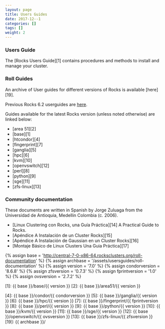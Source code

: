 ```yaml
---
layout: page
title: Users Guides
date: 2017-12--1 
categories: []
tags: []
weight: 2
---
```



### Users Guide

The [Rocks Users Guide][1] contains procedures and methods to install and manage your cluster.

### Roll Guides

An archive of User guides for different versions of Rocks is available [here][19].

Previous Rocks 6.2 userguides are [here][3].

Guides available for the latest Rocks version (unless noted otherwise) are linked below:

* [area 51][2]
* [base][1]
* [htcondor][4]
* [fingerprint][7]
* [ganglia][5]
* [hpc][6]
* [kvm][10]
* [openvswitch][12]
* [perl][8]
* [python][9]
* [sge][11]
* [zfs-linux][13]

###  Community documentation

These documents are written in Spanish by Jorge Zuluaga from the Universidad de
Antioquia, Medellin Colombia (c. 2006).

* [Linux Clustering con Rocks, una Gu&iacute;a Pr&aacute;ctica][14] A Practical Guide to Rocks.
* [Ap&eacute;ndice A Instalaci&oacute;n de un Cluster Rocks][15]
* [Ap&eacute;ndice A Instalaci&oacute;n de Gaussian en un Cluster Rocks][16]
* [Montaje B&aacute;sico de Linux Clusters Una Guia Pr&aacute;ctica][17]

{% assign base = 'http://central-7-0-x86-64.rocksclusters.org/roll-documentation' %}
{% assign archbase = '/assets/usersguides/roll-documentation' %}
{% assign version = '7.0' %}
{% assign condorversion = '8.6.8' %}
{% assign zfsversion = '0.7.3' %}
{% assign fprintversion = '1.0' %}
{% assign ovsversion = '2.7.2' %}

[3]:  /docs/guides-6-2
[1]: {{ base }}/base/{{ version }} 
[2]: {{ base }}/area51/{{ version }} 

[4]: {{ base }}/condor/{{ condorversion }} 
[5]: {{ base }}/ganglia/{{ version }} 
[6]: {{ base }}/hpc/{{ version }} 
[7]: {{ base }}/fingerprint/{{ fprintversion }} 
[8]: {{ base }}/perl/{{ version }} 
[9]: {{ base }}/python/{{ version }} 
[10]: {{ base }}/kvm/{{ version }} 
[11]: {{ base }}/sge/{{ version }} 
[12]: {{ base }}/openvswitch/{{ ovsversion }} 
[13]: {{ base }}/zfs-linux/{{ zfsversion }}
[19]: {{ archbase }}/

